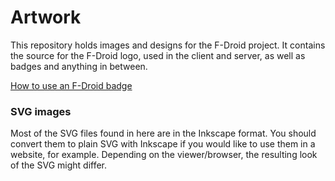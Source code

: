 # Artwork

This repository holds images and designs for the F-Droid project. It
contains the source for the F-Droid logo, used in the client and server,
as well as badges and anything in between.

[How to use an F-Droid badge](badge/README.md)

### SVG images

Most of the SVG files found in here are in the Inkscape format. You
should convert them to plain SVG with Inkscape if you would like to use
them in a website, for example. Depending on the viewer/browser, the
resulting look of the SVG might differ.
